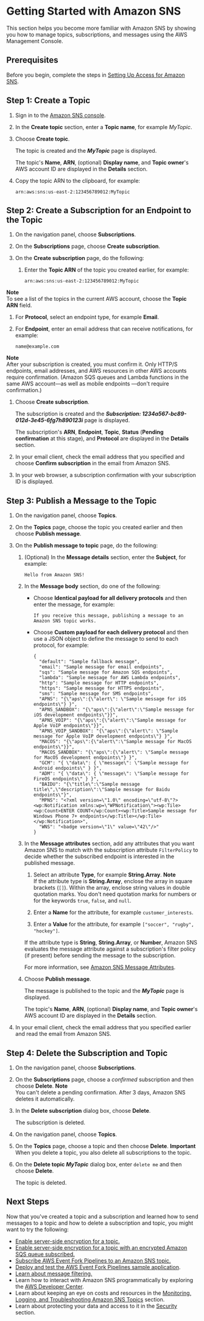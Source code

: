 # Getting Started with Amazon SNS<a name="sns-getting-started"></a>

This section helps you become more familiar with Amazon SNS by showing you how to manage topics, subscriptions, and messages using the AWS Management Console\.

## Prerequisites<a name="sns-prerequisites"></a>

Before you begin, complete the steps in [Setting Up Access for Amazon SNS](sns-setting-up.md)\.

## Step 1: Create a Topic<a name="step-create-queue"></a>

1. Sign in to the [Amazon SNS console](https://console.aws.amazon.com/sns/)\.

1. In the **Create topic** section, enter a **Topic name**, for example *MyTopic*\.

1. Choose **Create topic**\.

   The topic is created and the ***MyTopic*** page is displayed\.

   The topic's **Name**, **ARN**, \(optional\) **Display name**, and **Topic owner**'s AWS account ID are displayed in the **Details** section\.

1. Copy the topic ARN to the clipboard, for example:

   ```
   arn:aws:sns:us-east-2:123456789012:MyTopic
   ```

## Step 2: Create a Subscription for an Endpoint to the Topic<a name="step-send-message"></a>

1. On the navigation panel, choose **Subscriptions**\.

1. On the **Subscriptions** page, choose **Create subscription**\.

1. On the **Create subscription** page, do the following:

   1. Enter the **Topic ARN** of the topic you created earlier, for example:

      ```
      arn:aws:sns:us-east-2:123456789012:MyTopic
      ```
**Note**  
To see a list of the topics in the current AWS account, choose the **Topic ARN** field\.

   1. For **Protocol**, select an endpoint type, for example **Email**\.

   1. For **Endpoint**, enter an email address that can receive notifications, for example:

      ```
      name@example.com
      ```
**Note**  
After your subscription is created, you must confirm it\. Only HTTP/S endpoints, email addresses, and AWS resources in other AWS accounts require confirmation\. \(Amazon SQS queues and Lambda functions in the same AWS account—as well as mobile endpoints —don't require confirmation\.\)

   1. Choose **Create subscription**\.

      The subscription is created and the ***Subscription: 1234a567\-bc89\-012d\-3e45\-6fg7h890123i*** page is displayed\.

      The subscription's **ARN**, **Endpoint**, **Topic**, **Status** \(**Pending confirmation** at this stage\), and **Protocol** are displayed in the **Details** section\.

1. In your email client, check the email address that you specified and choose **Confirm subscription** in the email from Amazon SNS\.

1. In your web browser, a subscription confirmation with your subscription ID is displayed\.

## Step 3: Publish a Message to the Topic<a name="step-receive-delete-message"></a>

1. On the navigation panel, choose **Topics**\.

1. On the **Topics** page, choose the topic you created earlier and then choose **Publish message**\.

1. On the **Publish message to topic** page, do the following:

   1. \(Optional\) In the **Message details** section, enter the **Subject**, for example:

      ```
      Hello from Amazon SNS!
      ```

   1. In the **Message body** section, do one of the following:
      + Choose **Identical payload for all delivery protocols** and then enter the message, for example:

        ```
        If you receive this message, publishing a message to an Amazon SNS topic works.
        ```
      + Choose **Custom payload for each delivery protocol** and then use a JSON object to define the message to send to each protocol, for example:

        ```
        {
          "default": "Sample fallback message",
          "email": "Sample message for email endpoints",
          "sqs": "Sample message for Amazon SQS endpoints",
          "lambda": "Sample message for AWS Lambda endpoints",
          "http": "Sample message for HTTP endpoints",
          "https": "Sample message for HTTPS endpoints",
          "sms": "Sample message for SMS endpoints",
          "APNS": "{\"aps\":{\"alert\": \"Sample message for iOS endpoints\"} }",
          "APNS_SANDBOX": "{\"aps\":{\"alert\":\"Sample message for iOS development endpoints\"}}",
          "APNS_VOIP": "{\"aps\":{\"alert\":\"Sample message for Apple VoIP endpoints\"}}",
          "APNS_VOIP_SANDBOX": "{\"aps\":{\"alert\": \"Sample message for Apple VoIP development endpoints\"} }",
          "MACOS": "{\"aps\":{\"alert\":\"Sample message for MacOS endpoints\"}}",
          "MACOS_SANDBOX": "{\"aps\":{\"alert\": \"Sample message for MacOS development endpoints\"} }",
          "GCM": "{ \"data\": { \"message\": \"Sample message for Android endpoints\" } }",
          "ADM": "{ \"data\": { \"message\": \"Sample message for FireOS endpoints\" } }",
          "BAIDU": "{\"title\":\"Sample message title\",\"description\":\"Sample message for Baidu endpoints\"}",
          "MPNS": "<?xml version=\"1.0\" encoding=\"utf-8\"?><wp:Notification xmlns:wp=\"WPNotification\"><wp:Tile><wp:Count>ENTER COUNT</wp:Count><wp:Title>Sample message for Windows Phone 7+ endpoints</wp:Title></wp:Tile></wp:Notification>",
          "WNS": "<badge version=\"1\" value=\"42\"/>"
        }
        ```

   1. In the **Message attributes** section, add any attributes that you want Amazon SNS to match with the subscription attribute `FilterPolicy` to decide whether the subscribed endpoint is interested in the published message\.

      1. Select an attribute **Type**, for example **String\.Array**\.
**Note**  
If the attribute type is **String\.Array**, enclose the array in square brackets \(`[]`\)\. Within the array, enclose string values in double quotation marks\. You don't need quotation marks for numbers or for the keywords `true`, `false`, and `null`\.

      1. Enter a **Name** for the attribute, for example `customer_interests`\.

      1. Enter a **Value** for the attribute, for example `["soccer", "rugby", "hockey"]`\.

      If the attribute type is **String**, **String\.Array**, or **Number**, Amazon SNS evaluates the message attribute against a subscription's filter policy \(if present\) before sending the message to the subscription\.

      For more information, see [Amazon SNS Message Attributes](sns-message-attributes.md)\.

   1. Choose **Publish message**\.

      The message is published to the topic and the ***MyTopic*** page is displayed\.

      The topic's **Name**, **ARN**, \(optional\) **Display name**, and **Topic owner**'s AWS account ID are displayed in the **Details** section\.

1. In your email client, check the email address that you specified earlier and read the email from Amazon SNS\.

## Step 4: Delete the Subscription and Topic<a name="step-delete-queue"></a>

1. On the navigation panel, choose **Subscriptions**\.

1. On the **Subscriptions** page, choose a *confirmed* subscription and then choose **Delete**\.
**Note**  
You can't delete a pending confirmation\. After 3 days, Amazon SNS deletes it automatically\.

1. In the **Delete subscription** dialog box, choose **Delete**\.

   The subscription is deleted\.

1. On the navigation panel, choose **Topics**\.

1. On the **Topics** page, choose a topic and then choose **Delete**\.
**Important**  
When you delete a topic, you also delete all subscriptions to the topic\.

1. On the **Delete topic *MyTopic*** dialog box, enter `delete me` and then choose **Delete**\.

   The topic is deleted\.

## Next Steps<a name="sns-next-steps-getting-started"></a>

Now that you've created a topic and a subscription and learned how to send messages to a topic and how to delete a subscription and topic, you might want to try the following:
+ [Enable server\-side encryption for a topic\.](sns-tutorial-enable-encryption-for-topic.md)
+ [Enable server\-side encryption for a topic with an encrypted Amazon SQS queue subscribed\.](sns-tutorial-enable-encryption-for-topic-sqs-queue-subscriptions.md)
+ [Subscribe AWS Event Fork Pipelines to an Amazon SNS topic\.](sns-tutorial-subscribe-event-fork-pipelines.md)
+ [Deploy and test the AWS Event Fork Pipelines sample application](sns-tutorial-deploy-test-fork-pipelines-sample-application.md)\.
+ [Learn about message filtering\.](sns-message-filtering.md)
+ Learn how to interact with Amazon SNS programmatically by exploring the [AWS Developer Center](https://aws.amazon.com/developer/)\.
+ Learn about keeping an eye on costs and resources in the [Monitoring, Logging, and Troubleshooting Amazon SNS Topics](sns-monitoring-logging-troubleshooting.md) section\.
+ Learn about protecting your data and access to it in the [Security](sns-security.md) section\.